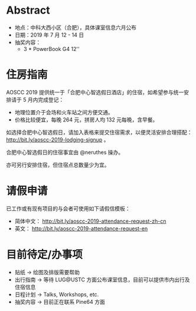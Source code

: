 <!-- TITLE: AOSCC 2019 -->
<!-- SUBTITLE: A quick summary of AOSCC 2019 -->

# Abstract

- 地点：中科大西小区（合肥），具体课室信息六月公布
- 日期：2019 年 7 月 12 - 14 日
- 抽奖内容：
    - 3 * PowerBook G4 12''

# 住房指南

AOSCC 2019 提供统一于「合肥中心智选假日酒店」的住宿，如希望参与统一安排请于 5 月内完成登记：

- 地理位置介于会场和火车站之间方便交通。
- 价格比较便宜，每晚 264 元，拼房人均 132 元每晚，含早餐。

如选择合肥中心智选假日，请加入表格来提交住宿需求，以便灵活安排合理搭配：http://bit.ly/aoscc-2019-lodging-signup 。

合肥中心智选假日的住宿事宜由 @neruthes 操办。

亦可另行安排住宿，但住宿点总数量少为宜。

# 请假申请

已工作或有现有项目的与会者可使用如下请假信模板：

- 简体中文： http://bit.ly/aoscc-2019-attendance-request-zh-cn
- 英文： http://bit.ly/aoscc-2019-attendance-request-en

# 目前待定/办事项

- 贴纸 → 绘图及排版需要帮助
- 出行指南 → 等待 LUG@USTC 方面公布课室信息，目前可以提供市内出行及住宿信息
- 日程计划 → Talks, Workshops, etc.
- 抽奖内容 → 目前正在联系 Pine64 方面
